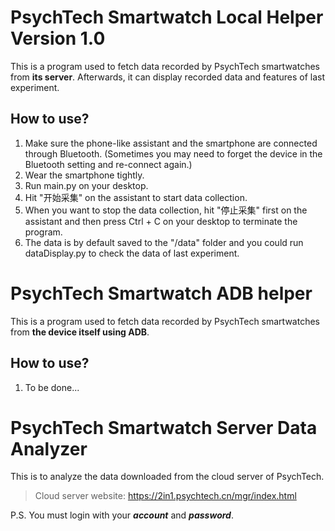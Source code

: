 # PsychTech Smartwatch Local Helper Version 1.0
This is a program used to fetch data recorded by PsychTech smartwatches from **its server**. Afterwards, it can display recorded data and features of last experiment.  
## How to use?
1. Make sure the phone-like assistant and the smartphone are connected through Bluetooth. (Sometimes you may need to forget the device in the Bluetooth setting and re-connect again.)
2. Wear the smartphone tightly.
3. Run main.py on your desktop.
4. Hit "开始采集" on the assistant to start data collection.
5. When you want to stop the data collection, hit "停止采集" first on the assistant and then press Ctrl + C on your desktop to terminate the program.
6. The data is by default saved to the "/data" folder and you could run dataDisplay.py to check the data of last experiment.

# PsychTech Smartwatch ADB helper
This is a program used to fetch data recorded by PsychTech smartwatches from **the device itself using ADB**.

## How to use?
1. To be done...

# PsychTech Smartwatch Server Data Analyzer
This is to analyze the data downloaded from the cloud server of PsychTech.  

> Cloud server website: https://2in1.psychtech.cn/mgr/index.html

P.S. You must login with your ***account*** and ***password***.